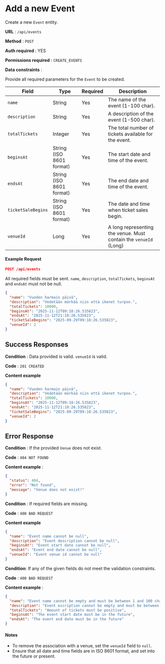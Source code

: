# Add a new Event

Create a new `Event` entity.

**URL** : `/api/events`

**Method** : `POST`

**Auth required** : YES

**Permissions required** : `CREATE_EVENTS`

**Data constraints** :

Provide all required parameters for the `Event` to be created.

| Field              | Type                     | Required | Description                                                      |
| ------------------ | ------------------------ | -------- | ---------------------------------------------------------------- |
| `name`             | String                   | Yes      | The name of the event (1-100 char).                              |
| `description`      | String                   | Yes      | A description of the event (1-500 char).                         |
| `totalTickets`     | Integer                  | Yes      | The total number of tickets available for the event.             |
| `beginsAt`         | String (ISO 8601 format) | Yes      | The start date and time of the event.                            |
| `endsAt`           | String (ISO 8601 format) | Yes      | The end date and time of the event.                              |
| `ticketSaleBegins` | String (ISO 8601 format) | Yes      | The date and time when ticket sales begin.                       |
| `venueId`          | Long                     | Yes      | A long representing the venue. Must contain the `venueId` (Long) |

#### Example Request

```json
POST /api/events
```

All required fields must be sent. `name`, `description`, `totalTickets`, `beginsAt` and `endsAt` must not be null.

```json
{
  "name": "Vuoden harmain päivä",
  "description": "Vedetään märkää niin että ikenet turpoo.",
  "totalTickets": 10000,
  "beginsAt": "2025-11-12T09:18:26.535823",
  "endsAt": "2025-11-12T21:18:26.535823",
  "ticketSaleBegins": "2025-09-29T09:18:26.535823",
  "venueId": 2
}
```

## Success Responses

**Condition** : Data provided is valid. `venueId` is valid.

**Code** : `201 CREATED`

**Content example**

```json
{
  "name": "Vuoden harmain päivä",
  "description": "Vedetään märkää niin että ikenet turpoo.",
  "totalTickets": 10000,
  "beginsAt": "2025-11-12T09:18:26.535823",
  "endsAt": "2025-11-12T21:18:26.535823",
  "ticketSaleBegins": "2025-09-29T09:18:26.535823",
  "venueId": 2
}
```

## Error Response

**Condition** : If the provided `Venue` does not exist.

**Code** : `404 NOT FOUND`

**Content example** :

```json
{
  "status": 404,
  "error": "Not found",
  "message": "Venue does not exist!"
}
```

**Condition** : If required fields are missing.

**Code** : `400 BAD REQUEST`

**Content example**

```json
{
  "name": "Event name cannot be null",
  "description": "Event description cannot be null",
  "beginsAt": "Event start date cannot be null",
  "endsAt": "Event end date cannot be null",
  "venueId": "Event venue id cannot be null"
}
```

**Condition**: If any of the given fields do not meet the validation constraints.

**Code** : `400 BAD REQUEST`

**Content example** :

```json
{
  "name": "Event name cannot be empty and must be between 1 and 100 characters long",
  "description": "Event escription cannot be empty and must be between 1 and 500 characters long",
  "totalTickets": "Amount of tickets must be positive",
  "beginsAt": "The event start date must be in the future",
  "endsAt": "The event end date must be in the future"
}
```

#### Notes

- To remove the association with a venue, set the `venueId` field to `null`.
- Ensure that all date and time fields are in ISO 8601 format, and set into the future or present.

